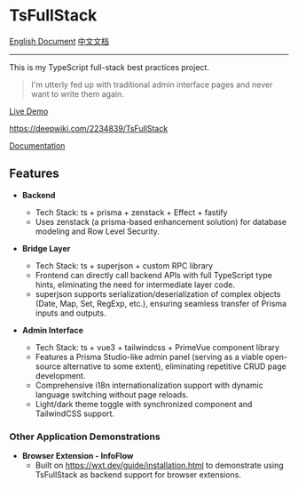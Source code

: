 # TsFullStack  

[English Document](./README.md) [中文文档](./README_zh.md)  

---  

This is my TypeScript full-stack best practices project.  

> I'm utterly fed up with traditional admin interface pages and never want to write them again.  

[Live Demo](http://tsfullstack.heartstack.space/)  

https://deepwiki.com/2234839/TsFullStack  

[Documentation](https://shenzilong.cn/index/TsFullStack.html#20250413211142-d533spm)  

## Features  

- **Backend**  
  - Tech Stack: ts + prisma + zenstack + Effect + fastify  
  - Uses zenstack (a prisma-based enhancement solution) for database modeling and Row Level Security.  

- **Bridge Layer**  
  - Tech Stack: ts + superjson + custom RPC library  
  - Frontend can directly call backend APIs with full TypeScript type hints, eliminating the need for intermediate layer code.  
  - superjson supports serialization/deserialization of complex objects (Date, Map, Set, RegExp, etc.), ensuring seamless transfer of Prisma inputs and outputs.  

- **Admin Interface**  
  - Tech Stack: ts + vue3 + tailwindcss + PrimeVue component library  
  - Features a Prisma Studio-like admin panel (serving as a viable open-source alternative to some extent), eliminating repetitive CRUD page development.  
  - Comprehensive i18n internationalization support with dynamic language switching without page reloads.  
  - Light/dark theme toggle with synchronized component and TailwindCSS support.  

### Other Application Demonstrations  

- **Browser Extension - InfoFlow**  
  - Built on https://wxt.dev/guide/installation.html to demonstrate using TsFullStack as backend support for browser extensions.